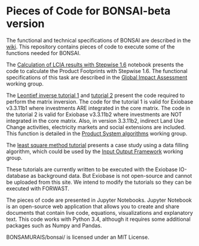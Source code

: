 # Pieces of Code for BONSAI-beta version

The functional and technical specifications of BONSAI are described in the [wiki](https://github.com/BONSAMURAIS/bonsai/wiki).
This repository contains pieces of code to execute some of the functions needed for BONSAI.

The [Calculation of LCIA results with Stepwise 1.6](https://github.com/BONSAMURAIS/bonsai/blob/master/Calculate%20product%20footprints%20with%20Stepwise.ipynb) notebook presents the code to calculate the Product Footprints with Stepwise 1.6. The functional specifications of this task are described in the [Global Impact Assessment](https://github.com/BONSAMURAIS/bonsai/wiki/Ensure%20Data%20Quality#global-impact-assessment-ia) working group.

The [Leontief inverse tutorial 1](https://github.com/BONSAMURAIS/bonsai/blob/master/Leontiev%20inverse%20tutorial%20-%20investments%20ARE%20integrated.ipynb) and [tutorial 2](https://github.com/BONSAMURAIS/bonsai/blob/master/Leontive%20inverse%20tutorial%20-%20investments%20are%20NOT%20integrated%20-%20iLUC%2C%20electricty%20markets%20and%20social%20extensions%20ARE%20included.ipynb) present the code required to perform the matrix inversion. The code for the tutorial 1 is valid for Exiobase v3.3.11b1 where investments ARE integrated in the core matrix. The code in the tutorial 2 is valid for Exiobase v3.3.11b2 where investments are NOT integrated in the core matrix. Also, in version 3.3.11b2, indirect Land Use Change activities, electricity markets and social extensions are included.
This function is detailed in the [Product System algorithms](https://github.com/BONSAMURAIS/bonsai/wiki/Make-Data-Usable#product-system-algorithms) working group. 

The [least square method tutorial](https://github.com/BONSAMURAIS/bonsai/blob/master/Overdetermined%20system%20resolution%20-%20sugar%20in%20soft%20drinks%20and%20spirits.ipynb) presents a case study using a data filling algorithm, which could be used by the [Input Output Framework](https://github.com/BONSAMURAIS/bonsai/wiki/Harvest%20Data#sut-gap-filling--correction-routines) working group.  

These tutorials are currently written to be executed with the Exiobase IO-database as background data. But Exiobase is not open-source and cannot be uploaded from this site. We intend to modify the tutorials so they can be executed with FORWAST.

The pieces of code are presented in Jupyter Notebooks. Jupyter Notebook is an open-source web application that allows you to create and share documents that contain live code, equations, visualizations and explanatory text. This code works with Python 3.4, although it requires some additional packages such as Numpy and Pandas.

BONSAMURAIS/bonsai/ is licensed under an MIT License.
